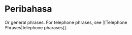# Peribahasa
Or general phrases. For telephone phrases, see [[Telephone Phrases|telephone pharases]].
